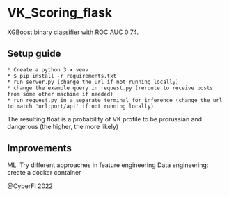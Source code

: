 # VK_Scoring_flask

XGBoost binary classifier with ROC AUC 0.74.

## Setup guide

```
* Create a python 3.x venv
* $ pip install -r requirements.txt
* run server.py (change the url if not running locally)
* change the example query in request.py (reroute to receive posts from some other machine if needed)
* run request.py in a separate terminal for inference (change the url to match 'url:port/api' if not running locally)
```

The resulting float is a probability of VK profile to be prorussian and dangerous (the higher, the more likely)

## Improvements

ML: Try different approaches in feature engineering
Data engineering: create a docker container

@CyberFI 2022